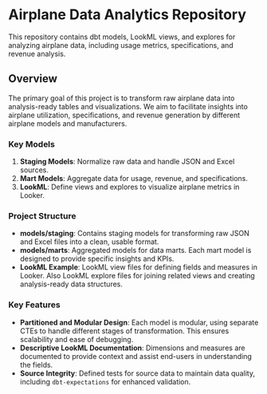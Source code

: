 # Airplane Data Analytics Repository

This repository contains dbt models, LookML views, and explores for analyzing airplane data, including usage metrics, specifications, and revenue analysis.

## Overview

The primary goal of this project is to transform raw airplane data into analysis-ready tables and visualizations. We aim to facilitate insights into airplane utilization, specifications, and revenue generation by different airplane models and manufacturers.

### Key Models

1. **Staging Models**: Normalize raw data and handle JSON and Excel sources.
2. **Mart Models**: Aggregate data for usage, revenue, and specifications.
3. **LookML**: Define views and explores to visualize airplane metrics in Looker.

### Project Structure

- **models/staging**: Contains staging models for transforming raw JSON and Excel files into a clean, usable format.
- **models/marts**: Aggregated models for data marts. Each mart model is designed to provide specific insights and KPIs.
- **LookML Example**: LookML view files for defining fields and measures in Looker. Also LookML explore files for joining related views and creating analysis-ready data structures.

### Key Features

- **Partitioned and Modular Design**: Each model is modular, using separate CTEs to handle different stages of transformation. This ensures scalability and ease of debugging.
- **Descriptive LookML Documentation**: Dimensions and measures are documented to provide context and assist end-users in understanding the fields.
- **Source Integrity**: Defined tests for source data to maintain data quality, including `dbt-expectations` for enhanced validation.
